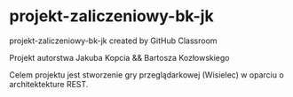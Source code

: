 # projekt-zaliczeniowy-bk-jk
projekt-zaliczeniowy-bk-jk created by GitHub Classroom

Projekt autorstwa Jakuba Kopcia && Bartosza Kozłowskiego

Celem projektu jest stworzenie gry przeglądarkowej (Wisielec) w oparciu o architektekture REST.

